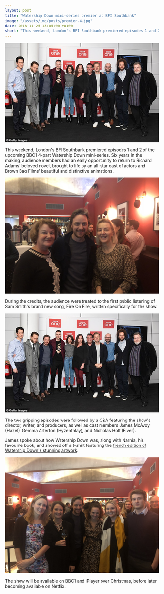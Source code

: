 ```yaml
---
layout: post
title: "Watership Down mini-series premier at BFI Southbank"
image: "/assets/img/posts/premier-4.jpg"
date: 2018-11-25 13:05:00 +0100
short: "This weekend, London's BFI Southbank premiered episodes 1 and 2 of the upcoming BBC1 4-part Watership Down mini-series."
---
```


![The cast, producers, writer and director](/assets/img/posts/premier-4.jpg)

This weekend, London's BFI Southbank premiered episodes 1 and 2 of the upcoming BBC1 4-part Watership Down mini-series. Six years in the making, audience members had an early opportunity to return to Richard Adams' beloved novel, brought to life by an all-star cast of actors and Brown Bag Films' beautiful and distinctive animations.

![James McAvoy with Richard Adams' daughters](/assets/img/posts/premier-3.jpg)

During the credits, the audience were treated to the first public listening of Sam Smith's brand new song, Fire On Fire, written specifically for the show.

![The viewing ended with a Q&A session](/assets/img/posts/premier-4.jpg)

The two gripping episodes were followed by a Q&A featuring the show's director, writer, and producers, as well as cast members James McAvoy (Hazel), Gemma Arterton (Hyzenthlay), and Nicholas Holt (Fiver).

James spoke about how Watership Down was, along with Narnia, his favourite book, and showed off a t-shirt featuring the [french edition of Watership Down's stunning artwork](https://www.amazon.co.uk/Watership-Down-French-Richard-ADAMS-ebook/dp/B01I3JUA5Y).

![James McAvoy with Richard Adams' grandchildren](/assets/img/posts/premier-2.jpg)

The show will be available on BBC1 and iPlayer over Christmas, before later becoming available on Netflix.